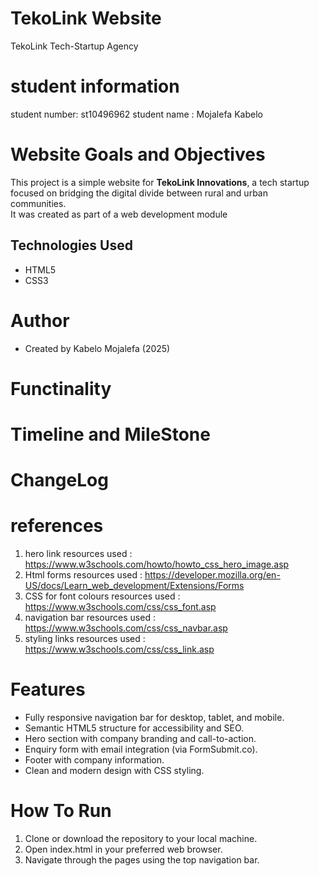 # TekoLink Website
TekoLink Tech-Startup Agency
# student information
student number: st10496962
student name : Mojalefa Kabelo
# Website Goals and Objectives
This project is a simple website for **TekoLink Innovations**, a tech startup focused on bridging the digital divide between rural and urban communities.  
It was created as part of a web development module

## Technologies Used
- HTML5  
- CSS3  
# Author
- Created by Kabelo Mojalefa (2025)
# Functinality
# Timeline and MileStone
# ChangeLog
# references
1. hero link resources used : https://www.w3schools.com/howto/howto_css_hero_image.asp
2. Html forms resources used : https://developer.mozilla.org/en-US/docs/Learn_web_development/Extensions/Forms
3. CSS for font colours resources used : https://www.w3schools.com/css/css_font.asp
4. navigation bar resources used : https://www.w3schools.com/css/css_navbar.asp
5. styling links resources used : https://www.w3schools.com/css/css_link.asp
# Features
- Fully responsive navigation bar for desktop, tablet, and mobile.  
- Semantic HTML5 structure for accessibility and SEO.  
- Hero section with company branding and call-to-action.  
- Enquiry form with email integration (via FormSubmit.co).  
- Footer with company information.  
- Clean and modern design with CSS styling.
# How To Run
1. Clone or download the repository to your local machine.  
2. Open index.html in your preferred web browser.  
3. Navigate through the pages using the top navigation bar.